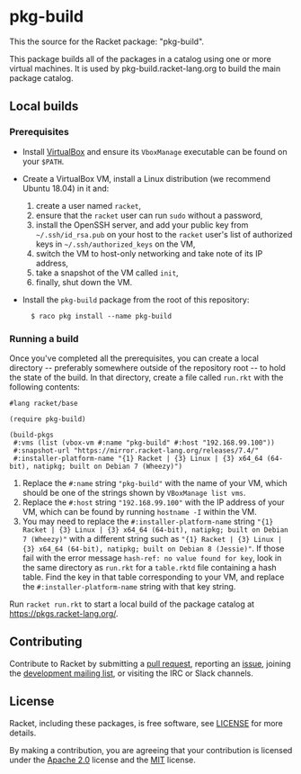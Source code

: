 # pkg-build

This the source for the Racket package: "pkg-build".

This package builds all of the packages in a catalog using one or more
virtual machines.  It is used by pkg-build.racket-lang.org to build
the main package catalog.

## Local builds

### Prerequisites

* Install [VirtualBox] and ensure its `VboxManage` executable can be
  found on your `$PATH`.

* Create a VirtualBox VM, install a Linux distribution (we
  recommend Ubuntu 18.04) in it and:

  1. create a user named `racket`,
  1. ensure that the `racket` user can run `sudo` without a password,
  1. install the OpenSSH server, and add your public key from `~/.ssh/id_rsa.pub`
     on your host to the `racket` user's list of authorized keys in
     `~/.ssh/authorized_keys` on the VM,
  1. switch the VM to host-only networking and take note of its IP
     address,
  1. take a snapshot of the VM called `init`,
  1. finally, shut down the VM.

* Install the `pkg-build` package from the root of this repository:

        $ raco pkg install --name pkg-build

### Running a build

Once you've completed all the prerequisites, you can create a local
directory -- preferably somewhere outside of the repository root -- to
hold the state of the build.  In that directory, create a file called
`run.rkt` with the following contents:

```racket
#lang racket/base

(require pkg-build)

(build-pkgs
 #:vms (list (vbox-vm #:name "pkg-build" #:host "192.168.99.100"))
 #:snapshot-url "https://mirror.racket-lang.org/releases/7.4/"
 #:installer-platform-name "{1} Racket | {3} Linux | {3} x64_64 (64-bit), natipkg; built on Debian 7 (Wheezy)")
```
1. Replace the `#:name` string `"pkg-build"` with the name of your VM, which
   should be one of the strings shown by `VBoxManage list vms`.
2. Replace the `#:host` string `"192.168.99.100"` with the IP address of your VM,
   which can be found by running `hostname -I` within the VM.
3. You may need to replace the `#:installer-platform-name` string
   `"{1} Racket | {3} Linux | {3} x64_64 (64-bit), natipkg; built on Debian 7 (Wheezy)"`
   with a different string such as
   `"{1} Racket | {3} Linux | {3} x64_64 (64-bit), natipkg; built on Debian 8 (Jessie)"`.
   If those fail with the error message `hash-ref: no value found for key`,
   look in the same directory as `run.rkt` for a `table.rktd` file containing
   a hash table. Find the key in that table corresponding to your VM, and
   replace the `#:installer-platform-name` string with that key string.


Run `racket run.rkt` to start a local build of the package catalog at
https://pkgs.racket-lang.org/.


[VirtualBox]: https://www.virtualbox.org/

## Contributing

Contribute to Racket by submitting a [pull request], reporting an
[issue], joining the [development mailing list], or visiting the
IRC or Slack channels.

## License

Racket, including these packages, is free software, see [LICENSE]
for more details.

By making a contribution, you are agreeing that your contribution
is licensed under the [Apache 2.0] license and the [MIT] license.

[MIT]: https://github.com/racket/racket/blob/master/racket/src/LICENSE-MIT.txt
[Apache 2.0]: https://www.apache.org/licenses/LICENSE-2.0.txt
[pull request]: https://github.com/racket/pkg-build/pulls
[issue]: https://github.com/racket/pkg-build/issues
[development mailing list]: https://lists.racket-lang.org
[LICENSE]: LICENSE

